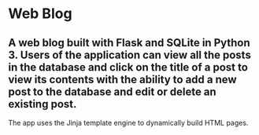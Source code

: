 # Web Blog

A web blog built with Flask and SQLite in Python 3. Users of the application can view all the posts in the database and click on the title of a post to view its contents with the ability to add a new post to the database and edit or delete an existing post.
---
The app uses the Jinja template engine to dynamically build HTML pages.